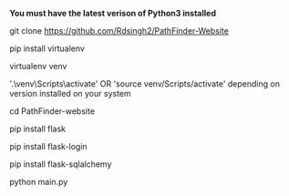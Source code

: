 **You must have the latest verison of Python3 installed**

git clone https://github.com/Rdsingh2/PathFinder-Website

pip install virtualenv

virtualenv venv

'.\venv\Scripts\activate' OR 'source venv/Scripts/activate' depending on version installed on your system

cd PathFinder-website

pip install flask

pip install flask-login

pip install flask-sqlalchemy

python main.py






